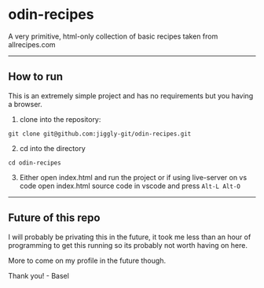 # odin-recipes

A very primitive, html-only collection of basic recipes taken from allrecipes.com

---
## How to run

This is an extremely simple project and has no requirements but you having a browser.

1. clone into the repository:
```git
git clone git@github.com:jiggly-git/odin-recipes.git
```
2. cd into the directory
```
cd odin-recipes
```
3. Either open index.html and run the project or if using live-server on vs code open index.html source code in vscode and press `Alt-L Alt-O`

---
## Future of this repo

I will probably be privating this in the future, it took me less than an hour of programming to get this running so its probably not worth having on here.

More to come on my profile in the future though.

Thank you! - Basel